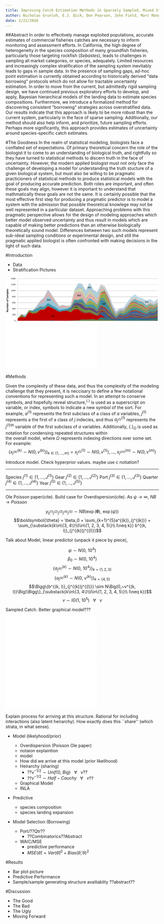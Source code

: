 ```yaml
---
title: Improving Catch Estimation Methods in Sparsely Sampled, Mixed Stock Fisheries.
author: Nicholas Grunloh, E.J. Dick, Don Pearson, John Field, Marc Mangel
date: 2/22/2016
---
```

##Abstract
In order to effectively manage exploited populations, accurate estimates of 
commercial fisheries catches are necessary to inform monitoring and assessment 
efforts. 
In California, the high degree of heterogeneity in the species composition of 
many groundfish fisheries, particularly those targeting rockfish (*Sebastes*), 
leads to challenges in sampling all market categories, or species, adequately. 
Limited resources and increasingly complex stratification of the sampling 
system inevitably leads to gaps in sample data. In the presence of sampling 
gaps, ad-hoc point estimation is currently obtained according to historically 
derived "data borrowing" protocols which do not allow for tractable 
uncertainty estimation. 
In order to move from the current, but admittedly rigid sampling design, we 
have continued previous exploratory efforts to develop, and apply, Bayesian 
hierarchical models of the landing data to estimate species compositions. 
Furthermore, we introduce a formalized method for discovering consistent 
"borrowing" strategies across overstratified data. 
Our results indicate that this approach is likely to be more robust than the 
current system, particularly in the face of sparse sampling. Additionally, our 
method should also help inform, and prioritize, future sampling efforts. 
Perhaps more significantly, this approach provides estimates of uncertainty 
around species-specific catch estimates.

<!-- 
pandoc -o methodsPaper.html methodsPaper.md --webtex
pandoc -o methodsPaper.pdf methodsPaper.md --webtex
pandoc -o methodsPaper.docx methodsPaper.md --webtex
-->

#The Goodness
In the realm of statistical modeling, biologists face a conflated set of 
expectations.
Of primary theoretical concern the role of the biologist it to come to an 
understanding of biological truth, and rightfully so they have turned to 
statistical methods to discern truth in the face of uncertainty.
However, the modern applied biologist must not only face the challenge of 
developing a model for understanding the truth stucture of a given biological 
system, but must also be willing to be pragmatic practicioners of statistical 
methods to produce statistical models with the goal of producing accurate 
prediction.
Both roles are important, and often these goals may align, however it is 
important to understand that mathmatically these goals are not the same.
It is certainly possible that the most effective first step for producing 
a pragmatic predictor is to model a system with the admission that possible 
theoretical knowlege may not be well represented in a particular dataset.
Approaching problems with this pragmatic perspective allows for the design of 
modeling approaches which better model observed uncertainty and thus result in 
models which are capable of making better predictions than an otherwise 
biologically theoretically sound model.
Differences between two such models represent sub-ideal sampling conditions 
or experimental design, and still the pragmatic applied biologist is often 
confronted with making decisions in the light of such data.  

#Introduction
* Data
* Stratification Pictures

![](./pictures/sampleNumCrop.png "nSampleTime")
![](./pictures/stratAvgSamp.pdf "sampleSizeTime")

#Methods

Given the complexity of these data, and thus the complexity of the modeling  
challenge that they present, it is neccisary to define a few notational 
conventions for representing such a model. 
In an attempt to conserve symbols, and hopefully reveal structure,$\left.\right.^{(.)}$ 
is used as a superscript on variable, or index, symbols to indicate 
a new symbol of the sort.
For example, $a^{(1)}$ represents the first subclass of a class of $a$ 
variables, $j^{(1)}$ represents a the first of a class of $j$ indecies, 
and thus $a^{(1)}_{j^{(1)}}$ represents the ${j^{(1)}}^{th}$ variable of the 
first subclass of $a$ variables.
Additionally, $\{.\}_\Omega$ is used as notation for condensing repeated structures within  
the overall model, where $\Omega$ represents indexing directions over some set. 
For example: 
$$\Bigg\{x^{(k)}_{j^{(k)}} \sim N\Big(0, v^{(k)}\Big)\Bigg\}_{k\in\{1, ..., m\}} = x^{(1)}_{j^{(1)}} \sim N\Big(0, v^{(1)}\Big),...,~ x^{(m)}_{j^{(m)}} \sim N\Big(0, v^{(m)}\Big)$$

Introduce model.
Check hyperprior values. maybe use c notiation?

------- ---------------------------------
Species $j^{(1)} \in \{1, ..., J^{(1)}\}$
Gear    $j^{(2)} \in \{1, ..., J^{(2)}\}$
Port    $j^{(3)} \in \{1, ..., J^{(3)}\}$
Quarter $j^{(4)} \in \{1, ..., J^{(4)}\}$
Year    $j^{(5)} \in \{1, ..., J^{(5)}\}$
------- ---------------------------------

Ole Poisson paper(cite). 
Build case for Overdispersion(cite).
As $\psi \rightarrow \infty$, $NB \rightarrow Poisson$

$$y_{ij^{(1)}j^{(2)}j^{(3)}j^{(4)}j^{(5)}} \sim NB\Big(\exp(\boldsymbol{\theta}),~\exp(\psi)\Big)$$
$$\boldsymbol{\theta} = \beta_0 + \sum_{k=1}^{5}a^{(k)}_{j^{(k)}} + \sum_{\substack{k\in\{3, 4\}\\l\in\{1, 2, 3, 4, 5\}\\ l\neq k}} b^{(k, l)}_{j^{(k)}j^{(l)}}$$

Talk about Model, linear predictor (unpack it piece by piece), 

$$\psi \sim N\Big(0,~10^4\Big)$$
$$\beta_0 \sim N\Big(0,~10^4\Big)$$
$$\Bigg\{a^{(k)}_{j^{(k)}} \sim N\Big(0,~10^4\Big)\Bigg\}_{k=\{1, 2, 3\}}$$
$$\Bigg\{a^{(k)}_{j^{(k)}} \sim N\Big(0,~v^{(k)}\Big)\Bigg\}_{k=\{4, 5\}}$$
$$\Bigg\{b^{(k, l)}_{j^{(k)}j^{(l)}} \sim N\Big(0,~v^{(k, l)}\Big)\Bigg\}_{\substack{k\in\{3, 4\}\\l\in\{1, 2, 3, 4, 5\}\\ l\neq k}}$$
$$v\sim IG(1,~10^5) ~~~ \forall ~~~ v$$

Sampled Catch. Better graphical model???

![](./pictures/graphicalModel.pdf "modelGraph")
![](./pictures/graphicalModelTwo.pdf "modelGraphTwo")

Explain process for arriving at this structure. 
Rational for including interactions (also latent heirarchy).
How exactly does this ``share'' (which strata, in what sense).

* Model (likelyhood/prior)
	* Overdispersion (Poisson Ole paper)
	* notaion explaintion
	* model
	* How did we arrive at this model (prior likelihood)
	* Heirarchy (sharing)
		* ??$v^{-1/2}\sim Unif(0,~Big) ~~~ \forall ~~~ v$??
		* ??$v^{-1/2}\sim Half-Cauchy ~~~ \forall ~~~ v$??
	* Graphical Model
	* INLA

* Predictive
	* species composition
	* species landing expansion
* Model Selection (Borrowing)
	* Port/??Qtr??
		* ??Combinatorics??Abstract
	* WAIC/MSE
		* predictive performance
		* $MSE(\hat\theta) = Var(\hat\theta)^2 + Bias(\hat\theta, \theta)^2$

#Results
* Bar plot picture
* Predictive Performance
* Sample/sample generating structure availiablity ??abstract??

#Discussion
* The Good
* The Bad
* The Ugly
* Moving Forward




